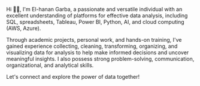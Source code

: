Hi 👋🏾, I'm El-hanan Garba, a passionate and versatile individual with an excellent understanding of platforms for effective data analysis, including SQL, spreadsheets, Tableau, Power BI, Python, AI, and cloud computing (AWS, Azure).  

Through academic projects, personal work, and hands-on training, I've gained experience collecting, cleaning, transforming, organizing, and visualizing data for analysis to help make informed decisions and uncover meaningful insights. I also possess strong problem-solving, communication, organizational, and analytical skills.  

Let's connect and explore the power of data together!

<!---
elhanang/elhanang is a ✨ special ✨ repository because its `README.md` (this file) appears on your GitHub profile.
You can click the Preview link to take a look at your changes.
--->
